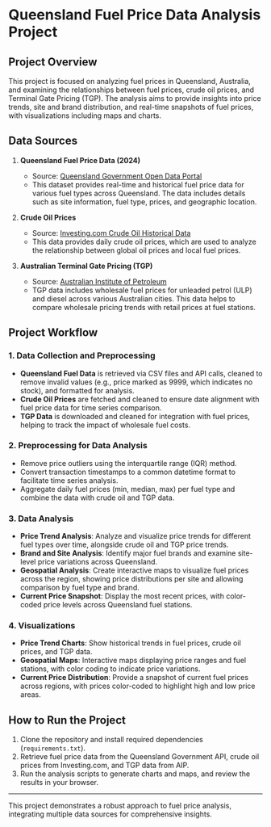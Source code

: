 # Queensland Fuel Price Data Analysis Project

## Project Overview

This project is focused on analyzing fuel prices in Queensland, Australia, and examining the relationships between fuel prices, crude oil prices, and Terminal Gate Pricing (TGP). The analysis aims to provide insights into price trends, site and brand distribution, and real-time snapshots of fuel prices, with visualizations including maps and charts.

## Data Sources

1. **Queensland Fuel Price Data (2024)**
   - Source: [Queensland Government Open Data Portal](https://www.data.qld.gov.au/dataset/fuel-price-reporting-2024)
   - This dataset provides real-time and historical fuel price data for various fuel types across Queensland. The data includes details such as site information, fuel type, prices, and geographic location.

2. **Crude Oil Prices**
   - Source: [Investing.com Crude Oil Historical Data](https://www.investing.com/commodities/crude-oil-historical-data)
   - This data provides daily crude oil prices, which are used to analyze the relationship between global oil prices and local fuel prices.

3. **Australian Terminal Gate Pricing (TGP)**
   - Source: [Australian Institute of Petroleum](https://www.aip.com.au/historical-ulp-and-diesel-tgp-data)
   - TGP data includes wholesale fuel prices for unleaded petrol (ULP) and diesel across various Australian cities. This data helps to compare wholesale pricing trends with retail prices at fuel stations.

## Project Workflow

### 1. Data Collection and Preprocessing
   - **Queensland Fuel Data** is retrieved via CSV files and API calls, cleaned to remove invalid values (e.g., price marked as 9999, which indicates no stock), and formatted for analysis.
   - **Crude Oil Prices** are fetched and cleaned to ensure date alignment with fuel price data for time series comparison.
   - **TGP Data** is downloaded and cleaned for integration with fuel prices, helping to track the impact of wholesale fuel costs.

### 2. Preprocessing for Data Analysis
   - Remove price outliers using the interquartile range (IQR) method.
   - Convert transaction timestamps to a common datetime format to facilitate time series analysis.
   - Aggregate daily fuel prices (min, median, max) per fuel type and combine the data with crude oil and TGP data.

### 3. Data Analysis
   - **Price Trend Analysis**: Analyze and visualize price trends for different fuel types over time, alongside crude oil and TGP price trends.
   - **Brand and Site Analysis**: Identify major fuel brands and examine site-level price variations across Queensland.
   - **Geospatial Analysis**: Create interactive maps to visualize fuel prices across the region, showing price distributions per site and allowing comparison by fuel type and brand.
   - **Current Price Snapshot**: Display the most recent prices, with color-coded price levels across Queensland fuel stations.

### 4. Visualizations
   - **Price Trend Charts**: Show historical trends in fuel prices, crude oil prices, and TGP data.
   - **Geospatial Maps**: Interactive maps displaying price ranges and fuel stations, with color coding to indicate price variations.
   - **Current Price Distribution**: Provide a snapshot of current fuel prices across regions, with prices color-coded to highlight high and low price areas.

## How to Run the Project

1. Clone the repository and install required dependencies (`requirements.txt`).
2. Retrieve fuel price data from the Queensland Government API, crude oil prices from Investing.com, and TGP data from AIP.
3. Run the analysis scripts to generate charts and maps, and review the results in your browser.

---

This project demonstrates a robust approach to fuel price analysis, integrating multiple data sources for comprehensive insights.
